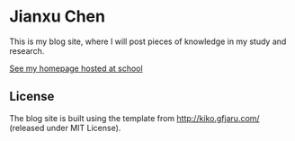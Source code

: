 # Jianxu Chen

This is my blog site, where I will post pieces of knowledge in my study and research. 

[See my homepage hosted at school](http://www3.nd.edu/~jchen16/)


## License

The blog site is built using the template from http://kiko.gfjaru.com/ (released under MIT License).
